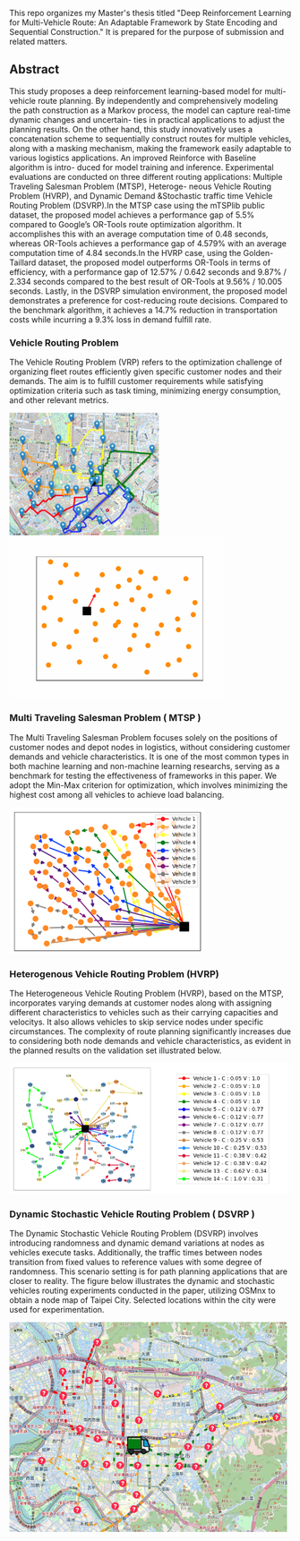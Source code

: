 This repo organizes my Master's thesis titled "Deep Reinforcement Learning for Multi-Vehicle Route: An Adaptable Framework by State Encoding and Sequential Construction." It is prepared for the purpose of submission and related matters.


## Abstract 
This study proposes a deep reinforcement learning-based model for multi-vehicle
route planning. By independently and comprehensively modeling the path construction
as a Markov process, the model can capture real-time dynamic changes and uncertain-
ties in practical applications to adjust the planning results. On the other hand, this study
innovatively uses a concatenation scheme to sequentially construct routes for multiple
vehicles, along with a masking mechanism, making the framework easily adaptable to
various logistics applications. An improved Reinforce with Baseline algorithm is intro-
duced for model training and inference. Experimental evaluations are conducted on three
different routing applications: Multiple Traveling Salesman Problem (MTSP), Heteroge-
neous Vehicle Routing Problem (HVRP), and Dynamic Demand &Stochastic traffic time
Vehicle Routing Problem (DSVRP).In the MTSP case using the mTSPlib public dataset,
the proposed model achieves a performance gap of 5.5% compared to Google’s OR-Tools
route optimization algorithm. It accomplishes this with an average computation time of
0.48 seconds, whereas OR-Tools achieves a performance gap of 4.579% with an average
computation time of 4.84 seconds.In the HVRP case, using the Golden-Taillard dataset,
the proposed model outperforms OR-Tools in terms of efficiency, with a performance
gap of 12.57% / 0.642 seconds and 9.87% / 2.334 seconds compared to the best result of
OR-Tools at 9.56% / 10.005 seconds. Lastly, in the DSVRP simulation environment, the
proposed model demonstrates a preference for cost-reducing route decisions. Compared
to the benchmark algorithm, it achieves a 14.7% reduction in transportation costs while
incurring a 9.3% loss in demand fulfill rate.

### Vehicle Routing Problem 

The Vehicle Routing Problem (VRP) refers to the optimization challenge of organizing fleet routes efficiently given specific customer nodes and their demands. The aim is to fulfill customer requirements while satisfying optimization criteria such as task timing, minimizing energy consumption, and other relevant metrics.

<div style="display:inline">
<img src="./photo/VRP.png" style="zoom:65%;" >
<img src="./photo/OutputDemo.gif" style="zoom:60%;" >
</div>

###  Multi Traveling Salesman Problem ( MTSP )

The Multi Traveling Salesman Problem  focuses solely on the positions of customer nodes and depot nodes in logistics, without considering customer demands and vehicle characteristics. It is one of the most common types in both machine learning and non-machine learning researchs, serving as a benchmark for testing the effectiveness of frameworks in this paper. We adopt the Min-Max criterion for optimization, which involves minimizing the highest cost among all vehicles to achieve load balancing.

<img src="./photo/MTSP_DEMO.png" style="zoom:67%;" >

### Heterogenous Vehicle Routing Problem (HVRP) 


The Heterogeneous Vehicle Routing Problem (HVRP), based on the MTSP, incorporates varying demands at customer nodes along with assigning different characteristics to vehicles such as their carrying capacities and velocitys. It also allows vehicles to skip service nodes under specific circumstances. The complexity of route planning significantly increases due to considering both node demands and vehicle characteristics, as evident in the planned results on the validation set illustrated below.

<img src="./photo/HVRP_DEMO.png" style="zoom:67%;" >

### Dynamic Stochastic Vehicle Routing Problem ( DSVRP ) 

The Dynamic Stochastic Vehicle Routing Problem (DSVRP) involves introducing randomness and dynamic demand variations at nodes as vehicles execute tasks. Additionally, the traffic times between nodes transition from fixed values to reference values with some degree of randomness. This scenario setting is for path planning applications that are closer to reality. The figure below illustrates the dynamic and stochastic vehicles routing experiments conducted in the paper, utilizing OSMnx to obtain a node map of Taipei City. Selected locations within the city were used for experimentation.

<img src="./photo/Taipei.gif" style="zoom:67%;" >
